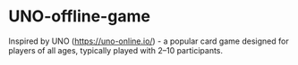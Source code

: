 # UNO-offline-game
Inspired by UNO (https://uno-online.io/) - a popular card game designed for players of all ages, typically played with 2–10 participants.
